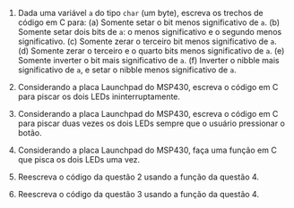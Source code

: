 1. Dada uma variável `a` do tipo `char` (um byte), escreva os trechos de código em C para:
	(a) Somente setar o bit menos significativo de `a`.
	(b) Somente setar dois bits de `a`: o menos significativo e o segundo menos significativo.
	(c) Somente zerar o terceiro bit menos significativo de `a`.
	(d) Somente zerar o terceiro e o quarto bits menos significativo de `a`.
	(e) Somente inverter o bit mais significativo de `a`.
	(f) Inverter o nibble mais significativo de `a`, e setar o nibble menos significativo de `a`. 



2. Considerando a placa Launchpad do MSP430, escreva o código em C para piscar os dois LEDs ininterruptamente.

3. Considerando a placa Launchpad do MSP430, escreva o código em C para piscar duas vezes os dois LEDs sempre que o usuário pressionar o botão.

4. Considerando a placa Launchpad do MSP430, faça uma função em C que pisca os dois LEDs uma vez.

5. Reescreva o código da questão 2 usando a função da questão 4.

6. Reescreva o código da questão 3 usando a função da questão 4.
